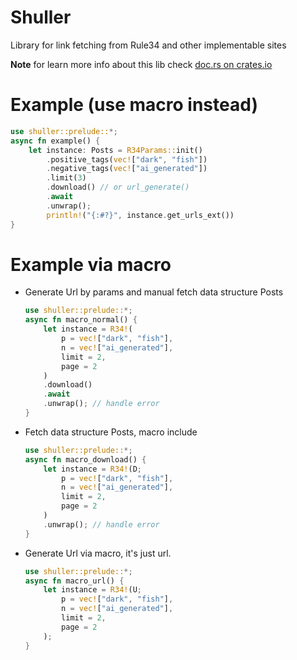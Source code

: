 # Shuller

Library for link fetching from Rule34 and other implementable sites

**Note** for learn more info about this lib check [doc.rs on crates.io](https://crates.io/crates/shuller)

# Example __**(use macro instead)**__
```rust
use shuller::prelude::*;
async fn example() {
    let instance: Posts = R34Params::init()
        .positive_tags(vec!["dark", "fish"])
        .negative_tags(vec!["ai_generated"])
        .limit(3)
        .download() // or url_generate()
        .await
        .unwrap();
        println!("{:#?}", instance.get_urls_ext())
}
```
# Example via macro
  * Generate Url by params and manual fetch data structure Posts
    ```rust
    use shuller::prelude::*;
    async fn macro_normal() {
        let instance = R34!(
            p = vec!["dark", "fish"],
            n = vec!["ai_generated"],
            limit = 2,
            page = 2
        )
        .download()
        .await
        .unwrap(); // handle error
    }
    ```
  * Fetch data structure Posts, macro include
    ```rust
    use shuller::prelude::*;
    async fn macro_download() {
        let instance = R34!(D;
            p = vec!["dark", "fish"],
            n = vec!["ai_generated"],
            limit = 2,
            page = 2
        )
        .unwrap(); // handle error
    }
    ```
  * Generate Url via macro, it's just url.
    ```rust
    use shuller::prelude::*;
    async fn macro_url() {
        let instance = R34!(U;
            p = vec!["dark", "fish"],
            n = vec!["ai_generated"],
            limit = 2,
            page = 2
        );
    }
    ```
